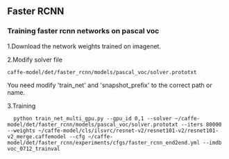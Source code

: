 ## Faster RCNN
### Training faster rcnn networks on pascal voc

1.Download the network weights trained on imagenet.

2.Modify solver file
  ```
  caffe-model/det/faster_rcnn/models/pascal_voc/solver.prototxt
  ```
  You need modify 'train_net' and 'snapshot_prefix' to the correct path or name.
  

3.Training
  ```
    python train_net_multi_gpu.py --gpu_id 0,1 --solver ~/caffe-model/det/faster_rcnn/models/pascal_voc/solver.prototxt --iters 80000 --weights ~/caffe-model/cls/ilsvrc/resnet-v2/resnet101-v2/resnet101-v2_merge.caffemodel --cfg ~/caffe-model/det/faster_rcnn/experiments/cfgs/faster_rcnn_end2end.yml --imdb voc_0712_trainval
  ```
